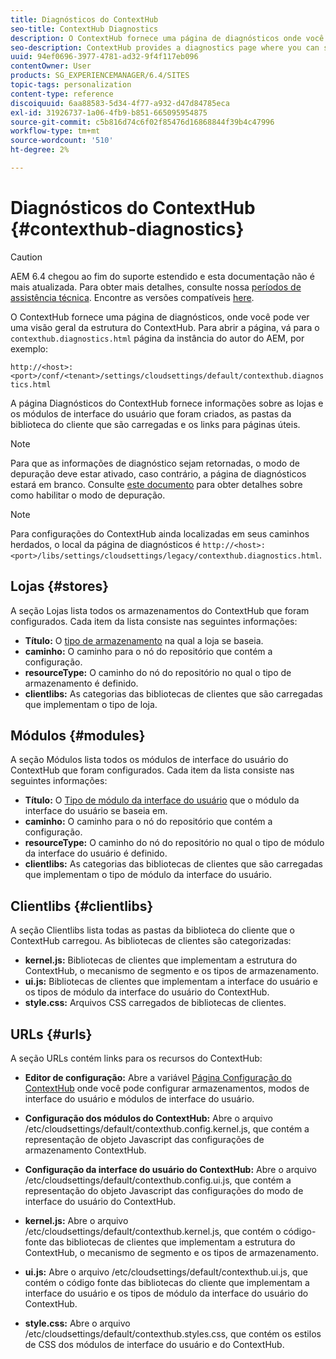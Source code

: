 ```yaml
---
title: Diagnósticos do ContextHub
seo-title: ContextHub Diagnostics
description: O ContextHub fornece uma página de diagnósticos onde você pode ver uma visão geral da estrutura do ContextHub
seo-description: ContextHub provides a diagnostics page where you can see an overview of the ContextHub framework
uuid: 94ef0696-3977-4781-ad32-9f4f117eb096
contentOwner: User
products: SG_EXPERIENCEMANAGER/6.4/SITES
topic-tags: personalization
content-type: reference
discoiquuid: 6aa88583-5d34-4f77-a932-d47d84785eca
exl-id: 31926737-1a06-4fb9-b851-665095954875
source-git-commit: c5b816d74c6f02f85476d16868844f39b4c47996
workflow-type: tm+mt
source-wordcount: '510'
ht-degree: 2%

---
```


# Diagnósticos do ContextHub {#contexthub-diagnostics}

>[!CAUTION]
>
>AEM 6.4 chegou ao fim do suporte estendido e esta documentação não é mais atualizada. Para obter mais detalhes, consulte nossa [períodos de assistência técnica](https://helpx.adobe.com/br/support/programs/eol-matrix.html). Encontre as versões compatíveis [here](https://experienceleague.adobe.com/docs/).

O ContextHub fornece uma página de diagnósticos, onde você pode ver uma visão geral da estrutura do ContextHub. Para abrir a página, vá para o `contexthub.diagnostics.html` página da instância do autor do AEM, por exemplo:

`http://<host>:<port>/conf/<tenant>/settings/cloudsettings/default/contexthub.diagnostics.html`

A página Diagnósticos do ContextHub fornece informações sobre as lojas e os módulos de interface do usuário que foram criados, as pastas da biblioteca do cliente que são carregadas e os links para páginas úteis.

>[!NOTE]
>
>Para que as informações de diagnóstico sejam retornadas, o modo de depuração deve estar ativado, caso contrário, a página de diagnósticos estará em branco. Consulte [este documento](/help/sites-administering/contexthub-config.md#debugging-contexthub) para obter detalhes sobre como habilitar o modo de depuração.

>[!NOTE]
>
>Para configurações do ContextHub ainda localizadas em seus caminhos herdados, o local da página de diagnósticos é `http://<host>:<port>/libs/settings/cloudsettings/legacy/contexthub.diagnostics.html`.

## Lojas {#stores}

A seção Lojas lista todos os armazenamentos do ContextHub que foram configurados. Cada item da lista consiste nas seguintes informações:

* **Título:** O [tipo de armazenamento](/help/sites-developing/ch-samplestores.md) na qual a loja se baseia.
* **caminho:** O caminho para o nó do repositório que contém a configuração.
* **resourceType:** O caminho do nó do repositório no qual o tipo de armazenamento é definido.
* **clientlibs:** As categorias das bibliotecas de clientes que são carregadas que implementam o tipo de loja.

## Módulos {#modules}

A seção Módulos lista todos os módulos de interface do usuário do ContextHub que foram configurados. Cada item da lista consiste nas seguintes informações:

* **Título:** O [Tipo de módulo da interface do usuário](/help/sites-developing/ch-samplemodules.md) que o módulo da interface do usuário se baseia em.
* **caminho:** O caminho para o nó do repositório que contém a configuração.
* **resourceType:** O caminho do nó do repositório no qual o tipo de módulo da interface do usuário é definido.
* **clientlibs:** As categorias das bibliotecas de clientes que são carregadas que implementam o tipo de módulo da interface do usuário.

## Clientlibs {#clientlibs}

A seção Clientlibs lista todas as pastas da biblioteca do cliente que o ContextHub carregou. As bibliotecas de clientes são categorizadas:

* **kernel.js:** Bibliotecas de clientes que implementam a estrutura do ContextHub, o mecanismo de segmento e os tipos de armazenamento.
* **ui.js:** Bibliotecas de clientes que implementam a interface do usuário e os tipos de módulo da interface do usuário do ContextHub.
* **style.css:** Arquivos CSS carregados de bibliotecas de clientes.

## URLs {#urls}

A seção URLs contém links para os recursos do ContextHub:

* **Editor de configuração:** Abre a variável [Página Configuração do ContextHub](/help/sites-administering/contexthub-config.md) onde você pode configurar armazenamentos, modos de interface do usuário e módulos de interface do usuário.

* **Configuração dos módulos do ContextHub:** Abre o arquivo /etc/cloudsettings/default/contexthub.config.kernel.js, que contém a representação de objeto Javascript das configurações de armazenamento ContextHub.
* **Configuração da interface do usuário do ContextHub:** Abre o arquivo /etc/cloudsettings/default/contexthub.config.ui.js, que contém a representação do objeto Javascript das configurações do modo de interface do usuário do ContextHub.
* **kernel.js:** Abre o arquivo /etc/cloudsettings/default/contexthub.kernel.js, que contém o código-fonte das bibliotecas de clientes que implementam a estrutura do ContextHub, o mecanismo de segmento e os tipos de armazenamento.
* **ui.js:** Abre o arquivo /etc/cloudsettings/default/contexthub.ui.js, que contém o código fonte das bibliotecas do cliente que implementam a interface do usuário e os tipos de módulo da interface do usuário do ContextHub.
* **style.css:** Abre o arquivo /etc/cloudsettings/default/contexthub.styles.css, que contém os estilos de CSS dos módulos de interface do usuário e do ContextHub.

